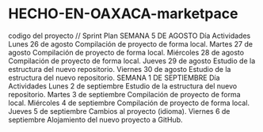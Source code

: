 # HECHO-EN-OAXACA-marketpace
codigo del proyecto 
//
Sprint Plan
SEMANA 5 DE AGOSTO
Día	Actividades
Lunes 26 de agosto	Compilación de proyecto de forma local.
Martes 27 de agosto	Compilación de proyecto de forma local.
Miércoles 28 de agosto	Compilación de proyecto de forma local.
Jueves 29 de agosto	Estudio de la estructura del nuevo repositorio.
Viernes 30 de agosto	Estudio de la estructura del nuevo repositorio.
SEMANA 1 DE SEPTIEMBRE
Día	Actividades
Lunes 2 de septiembre	Estudio de la estructura del nuevo repositorio.
Martes 3 de septiembre	Compilación de proyecto de forma local.
Miércoles 4 de septiembre	Compilación de proyecto de forma local.
Jueves 5 de septiembre	Cambios al proyecto (idioma).
Viernes 6 de septiembre	Alojamiento del nuevo proyecto a GitHub.
